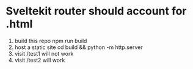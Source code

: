 # Sveltekit router should account for .html

1. build this repo npm run build
2. host a static site cd build && python -m http.server
3. visit /test1 will not work
4. visit /test2 will work
